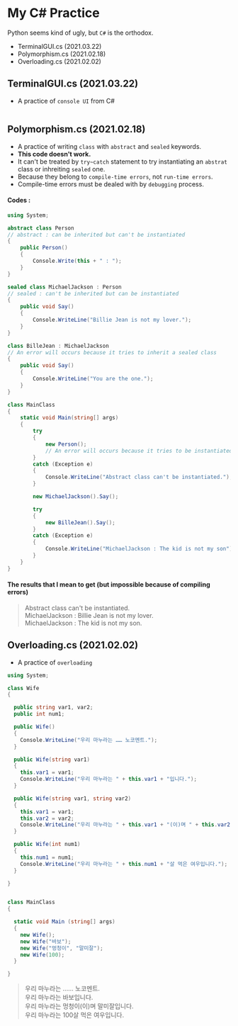 # My C# Practice
Python seems kind of ugly, but `C#` is the orthodox.
- TerminalGUI.cs (2021.03.22)
- Polymorphism.cs (2021.02.18)
- Overloading.cs (2021.02.02)


## TerminalGUI.cs (2021.03.22)
- A practice of `console UI` from C#

```cs

```

## Polymorphism.cs (2021.02.18)
- A practice of writing `class` with `abstract` and `sealed` keywords.
- **This code doesn't work.**
- It can't be treated by `try~catch` statement to try instantiating an `abstrat` class or inhreiting `sealed` one.
- Because they belong to `compile-time errors`, not `run-time errors`.
- Compile-time errors must be dealed with by `debugging` process.

#### Codes :
```cs
using System;

abstract class Person
// abstract : can be inherited but can't be instantiated
{
    public Person()
    {
        Console.Write(this + " : ");
    }
}

sealed class MichaelJackson : Person
// sealed : can't be inherited but can be instantiated
{
    public void Say()
    {
        Console.WriteLine("Billie Jean is not my lover.");
    }
}

class BilleJean : MichaelJackson
// An error will occurs because it tries to inherit a sealed class
{
    public void Say()
    {
        Console.WriteLine("You are the one.");
    }
}

class MainClass
{
    static void Main(string[] args)
    {
        try
        {
            new Person();
            // An error will occurs because it tries to be instantiated as an abstract class
        }
        catch (Exception e)
        {
            Console.WriteLine("Abstract class can't be instantiated.");
        }

        new MichaelJackson().Say();

        try
        {
            new BilleJean().Say();
        }
        catch (Exception e)
        {
            Console.WriteLine("MichaelJackson : The kid is not my son");
        }
    }
}
```

#### The results that I mean to get (but impossible because of compiling errors)
> Abstract class can't be instantiated.  
> MichaelJackson : Billie Jean is not my lover.  
> MichaelJackson : The kid is not my son.
 

## Overloading.cs (2021.02.02)
- A practice of `overloading`

```cs
using System;

class Wife
{

  public string var1, var2;
  public int num1;

  public Wife()
  {
    Console.WriteLine("우리 마누라는 …… 노코멘트.");
  }

  public Wife(string var1)
  {
    this.var1 = var1;
    Console.WriteLine("우리 마누라는 " + this.var1 + "입니다.");
  }

  public Wife(string var1, string var2)
  {
    this.var1 = var1;
    this.var2 = var2;
    Console.WriteLine("우리 마누라는 " + this.var1 + "(이)며 " + this.var2 + "입니다.");
  }

  public Wife(int num1)
  {
    this.num1 = num1;
    Console.WriteLine("우리 마누라는 " + this.num1 + "살 먹은 여우입니다.");
  }

}


class MainClass
{

  static void Main (string[] args)
  {
    new Wife();
    new Wife("바보");
    new Wife("멍청이", "말미잘");
    new Wife(100);
  }

}
```
> 우리 마누라는 …… 노코멘트.  
> 우리 마누라는 바보입니다.  
> 우리 마누라는 멍청이(이)며 말미잘입니다.  
> 우리 마누라는 100살 먹은 여우입니다.
